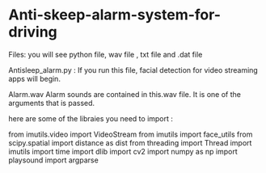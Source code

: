# Anti-skeep-alarm-system-for-driving

Files:
you will see python file, wav file , txt file and .dat file

Antisleep_alarm.py :
If you run this file, facial detection for video streaming apps will begin.

Alarm.wav
Alarm sounds are contained in this.wav file. It is one of the arguments that is passed.






here are some of the libraies you need to import :

from imutils.video import VideoStream
from imutils import face_utils
from scipy.spatial import distance as dist
from threading import Thread
import imutils
import time
import dlib
import cv2
import numpy as np
import playsound
import argparse
